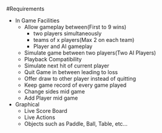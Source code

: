 #Requirements
* In Game Facilities  
    * Allow gameplay between(First to 9 wins)  
        * two players simultaneously
        * teams of x players(Max 2 on each team)
        * Player and AI gameplay
    * Simulate game between two players(Two AI Players)
    * Playback Compatibility
    * Simulate next hit of current player
    * Quit Game in between leading to loss
    * Offer draw to other player instead of quitting
    * Keep game record of every game played 
    * Change sides mid game  
    * Add Player mid game
* Graphical  
    * Live Score Board  
    * Live Actions
    * Objects such as Paddle, Ball, Table, etc...